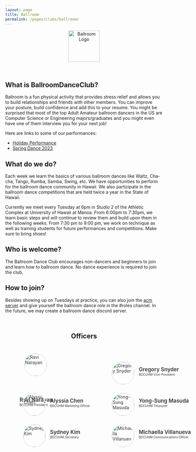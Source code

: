 ```yaml
---
layout: page
title: Ballroom
permalink: /pages/clubs/ballroom/
---
```


<center>
	<figure class="full">
	  <img height="100px" src="/assets/img/logos/BallroomDanceLogo.png" title="Ballroom Logo" alt="Ballroom Logo">
	</figure>
</center>
<br>

## What is BallroomDanceClub?

Ballroom is a fun physical activity that provides stress relief and allows you to build relationships and friends with other members. You can improve your posture, build confidence and add this to your resume. You might be surprised that most of the top Adult Amateur ballroom dancers in the US are Computer Science or Engineering majors/graduates and you might even have one of them interview you for your next job!

Here are links to some of our performances:

- [Holiday Performance](https://www.youtube.com/watch?v=9s1qy7VYDQ4)
- [Spring Dance 2023](https://drive.google.com/file/d/1v1uZlxPLP1H6X2zB3BTPDV1w0jDcEInh/view?usp=sharing)

## What do we do?

Each week we learn the basics of various ballroom dances like Waltz, Cha-cha, Tango, Rumba, Samba, Swing, etc. We have opportunities to perform for the ballroom dance community in Hawaii. We also participate in the ballroom dance competitions that are held twice a year in the State of Hawaii.

Currently we meet every Tuesday at 6pm in Studio 2 of the Athletic Complex at University of Hawaii at Manoa. From 6:00pm to 7:30pm, we learn basic steps and will continue to review them and build upon them in the following weeks. From 7:30 pm to 9:00 pm, we work on technique as well as training students for future performances and competitions. Make sure to bring shoes!

## Who is welcome?

The Ballroom Dance Club encourages non-dancers and beginners to join and learn how to ballroom dance. No dance experience is required to join the club.

## How to join?

Besides showing up on Tuesdays at practice, you can also join the [acm server](https://discord.gg/acmmanoa) and give yourself the ballroom dance role in the #roles channel. In the future, we may create a ballroom dance discord server.

<br>

<center>
	<h2>Officers</h2>
</center>

<style>
	#officers-container {
		width: 130%;
		max-width: 900px;
		padding: 0 20px;
		box-sizing: border-box;
		margin: auto;
		text-align: center;
	}	
	#officers-container .officer {
		width: 280px;
		height: 100px;
		display: inline-block;
		color: #333;
		text-align: left;
		transition: transform .1s;
	}
	#officers-container .officer img {
		margin: 25px 10px;
		height: 70px;
		width: 70px;
		border: 2px solid #eaeaea;
		display: inline-block;
		border-radius: 50%;
	}
	#officers-container .officer .info {
		display: inline-block;
		vertical-align: top;
		width: 180px;
	}
	#officers-container .officer .info h2 {
		margin: 0;
		padding: 0;
		margin-top: 35px;
		font-weight: 600;
		display: inline-block;
		font-size: 1.2em;
		line-height: 1.8em;
		/* Font-Family Missing */
	}
	#officers-container .officer .info p {
		display: inline-block;
	 	/* Font-Family Missing */
	 	margin: 0;
	 	margin-top: -5px;
	 	font-size: .7em;
	 	vertical-align: top;
	}
</style>

<div id="officers-container">
	<div class="officer">
  		 <img src="/assets/img/officers/RaviNarayan.png" alt="Ravi Narayan">
  		<div class="info">
  			<h2>Ravi Narayan</h2>
  			<br>
  			<p>BDCUHM President</p>
  		</div>
  	</div>
	<div class="officer">
		<img src="/assets/img/officers/GregorySnyder.png" alt="Gregory Snyder">
		<div class="info">
			<h2>Gregory Snyder</h2>
			<br>
			<p>BDCUHM Vice-President</p>
		</div>
	</div>
  <div class="officer">
		<img src="/assets/img/officers/alyssia.png" alt="Alyssia Chen">
		<div class="info">
			<h2>Alyssia Chen</h2>
			<br>
			<p>BDCUHM Marketing Officer</p>
		</div>
	</div>
  <div class="officer">
		<img src="/assets/img/officers/YongSungMasuda.png" alt="Yong-Sung Masuda">
		<div class="info">
			<h2>Yong-Sung Masuda</h2>
			<br>
			<p>BDCUHM Treasurer</p>
		</div>
	</div>
  <div class="officer">
		<img src="/assets/img/officers/SydneyKim.jpg" alt="Sydney Kim">
		<div class="info">
			<h2>Sydney Kim</h2>
			<br>
			<p>BDCUHM Secretary</p>
		</div>
  </div>
  <div class="officer">
		<img src="/assets/img/officers/MichaellaVillanueva.jpeg" alt="Michaella Villanueva">
		<div class="info">
			<h2>Michaella Villanueva</h2>
			<br>
			<p>BDCUHM Communications Officer</p>
		</div>
	</div>
</div>
